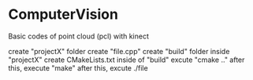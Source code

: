 # ComputerVision
Basic codes of point cloud (pcl) with kinect

create "projectX" folder
create "file.cpp"
create "build" folder inside "projectX"
create CMakeLists.txt
inside of "build" excute "cmake .."
after this, execute "make"
after this, excute ./file

